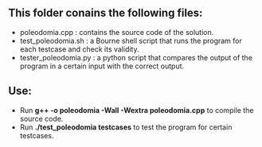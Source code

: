 ## This folder conains the following files: 
 - poleodomia.cpp : contains the source code of the solution.
 - test_poleodomia.sh : a Bourne shell script that runs the program for each testcase and check its validity.
 - tester_poleodomia.py : a python script that compares the output of the program in a certain input with the correct output.
 
 ## Use:
  - Run __g++ -o poleodomia -Wall -Wextra poleodomia.cpp__ to compile the source code.
  - Run __./test_poleodomia testcases__ to test the program for certain testcases.
